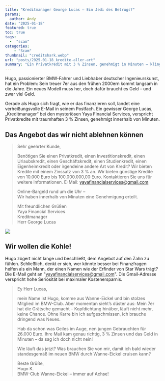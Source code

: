 ```yaml
---
title: "Kreditmanager George Lucas – Ein Jedi des Betrugs?"
params:
  author: Andy
date: "2025-01-18"
featured: true
toc: true
tags: 
  -  "scam"
categories:
    - "Scam"
thumbnail: "creditshark.webp"
url: "posts/2025-01-18_kredite-aller-art"
summary: "Ein Privatkredit mit 3 % Zinsen, genehmigt in Minuten – klingt wie ein Traum? Genau das richtige für Hugo, sein 7er BMW ist schon alt und er braucht was neues."
---
```


Hugo, passionierter BMW-Fahrer und Liebhaber deutscher Ingenieurskunst, hat ein Problem: Sein treuer 7er aus den frühen 2000ern kommt langsam in die Jahre. Ein neues Modell muss her, doch dafür braucht es Geld – und zwar viel Geld. 

Gerade als Hugo sich fragt, wie er das finanzieren soll, landet eine verheißungsvolle E-Mail in seinem Postfach. Ein gewisser George Lucas, „Kreditmanager“ bei den mysteriösen Yaya Financial Services, verspricht Privatkredite mit traumhaften 3 % Zinsen, genehmigt innerhalb von Minuten. 


## Das Angebot das wir nicht ablehnen können

> Sehr geehrter Kunde,  
>   
> Benötigen Sie einen Privatkredit, einen Investitionskredit, einen Urlaubskredit, einen Geschäftskredit, einen Studienkredit, einen Eigenheimkredit oder irgendeine andere Art von Kredit? Wir bieten Kredite mit einem Zinssatz von 3 % an. Wir bieten günstige Kredite von 10.000 Euro bis 100.000.000,00 Euro. Kontaktieren Sie uns für weitere Informationen. E-Mail: yayafinancialservices@gmail.com  
>   
> Online-Bargeld rund um die Uhr –  
> Wir haben innerhalb von Minuten eine Genehmigung erteilt.  
>   
> Mit freundlichen Grüßen  
> Yaya Financial Services  
> Kreditmanager  
> Herr George Lucas  

![](/posts/2025-01-18_kredite-aller-art/kredit.png)

## Wir wollen die Kohle!

Hugo zögert nicht lange und beschließt, dem Angebot auf den Zahn zu fühlen. Schließlich, denkt er sich, wer könnte besser bei Finanzfragen helfen als ein Mann, der einen Namen wie der Erfinder von Star Wars trägt? Die E-Mail geht an "yayafinancialservices@gmail.com". Die Gmail-Adresse verspricht hohe Seriösität bei maximaler Kostenersparnis.

> Ey Herr Lucas,  
>   
> mein Name ist Hugo, komme aus Wanne-Eickel und bin stolzes Mitglied im BMW-Club. Aber momentan sieht’s düster aus: Mein 7er hat die Grätsche gemacht – Kopfdichtung hinüber, läuft nicht mehr, keine Chance. Ohne Karre bin ich aufgeschmissen, ich brauche dringend was Neues.    
>   
> Hab da schon was Geiles im Auge, nen jungen Gebrauchten für 26.000 Euro. Ihre Mail kam genau richtig, 3 % Zinsen und das Geld in Minuten – da sag ich doch nicht nein!    
>   
> Wie läuft das jetzt? Was brauchen Sie von mir, damit ich bald wieder standesgemäß im neuen BMW durch Wanne-Eickel cruisen kann?    
>   
> Beste Grüße,    
> Hugo K.   
> BMW-Club Wanne-Eickel – immer auf Achse!    

